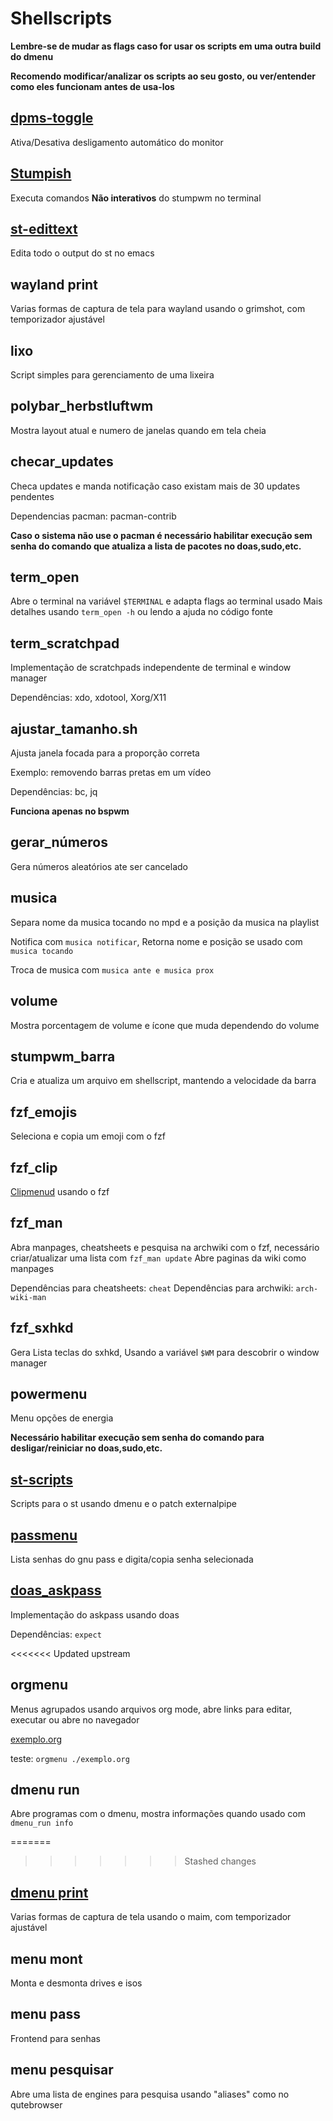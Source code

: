 # Shellscripts

**Lembre-se de mudar as flags caso for usar os scripts em uma outra build do dmenu**

**Recomendo modificar/analizar os scripts ao seu gosto, ou ver/entender como eles funcionam antes de usa-los**

## [dpms-toggle](https://github.com/ramLlama/scripts/blob/master/dpms-toggle.sh)

Ativa/Desativa desligamento automático do monitor

## [Stumpish](https://github.com/stumpwm/stumpwm-contrib/blob/master/util/stumpish/stumpish)

Executa comandos **Não interativos** do stumpwm no terminal

## [st-edittext](https://st.suckless.org/patches/externalpipe/editscreen.sh)

Edita todo o output do st no emacs

## wayland print

Varias formas de captura de tela para wayland usando o grimshot, com temporizador ajustável

## lixo

Script simples para gerenciamento de uma lixeira

## polybar_herbstluftwm

Mostra layout atual e numero de janelas quando em tela cheia

## checar_updates

Checa updates e manda notificação caso existam mais de 30 updates pendentes

Dependencias pacman: pacman-contrib

**Caso o sistema não use o pacman é necessário habilitar execução sem senha do comando que atualiza a lista de pacotes no doas,sudo,etc.**

## term_open

Abre o terminal na variável `$TERMINAL` e adapta flags ao terminal usado
Mais detalhes usando `term_open -h` ou lendo a ajuda no código fonte

## term_scratchpad

Implementação de scratchpads independente de terminal e window manager

Dependências: xdo, xdotool, Xorg/X11

## ajustar_tamanho.sh

Ajusta janela focada para a proporção correta

Exemplo: removendo barras pretas em um vídeo

Dependências: bc, jq

**Funciona apenas no bspwm**

## gerar_números

Gera números aleatórios ate ser cancelado

## musica

Separa nome da musica tocando no mpd e a posição da musica na playlist

Notifica com `musica notificar`, Retorna nome e posição se usado com `musica tocando`

Troca de musica com `musica ante e musica prox`

## volume

Mostra porcentagem de volume e ícone que muda dependendo do volume

## stumpwm_barra

Cria e atualiza um arquivo em shellscript, mantendo a velocidade da barra

## fzf_emojis

Seleciona e copia um emoji com o fzf

## fzf_clip

[Clipmenud](https://github.com/cdown/clipmenu) usando o fzf

## fzf_man

Abra manpages, cheatsheets e pesquisa na archwiki com o fzf, necessário criar/atualizar uma lista com `fzf_man update`
Abre paginas da wiki como manpages

Dependências para cheatsheets: `cheat`
Dependências para archwiki: `arch-wiki-man`

## fzf_sxhkd

Gera Lista teclas do sxhkd, Usando a variável `$WM` para descobrir o window manager

## powermenu

Menu opções de energia

**Necessário habilitar execução sem senha do comando para desligar/reiniciar no doas,sudo,etc.**

## [st-scripts](https://st.suckless.org/patches/externalpipe/)

Scripts para o st usando dmenu e o patch externalpipe

## [passmenu](https://www.passwordstore.org/)

Lista senhas do gnu pass e digita/copia senha selecionada

## [doas_askpass](https://noxz.tech/articles/askpass_implementation_for_doas/)

Implementação do askpass usando doas

Dependências: `expect`

<<<<<<< Updated upstream
## orgmenu

Menus agrupados usando arquivos org mode, abre links para editar, executar ou abre no navegador

[exemplo.org](https://raw.githubusercontent.com/LucasTavaresA/shellscripts/main/exemplo.org)

teste: `orgmenu ./exemplo.org`

## dmenu run

Abre programas com o dmenu, mostra informações quando usado com `dmenu_run info`

=======
>>>>>>> Stashed changes
## [dmenu print](https://github.com/LukeSmithxyz/voidrice/blob/master/.local/bin/maimpick)

Varias formas de captura de tela usando o maim, com temporizador ajustável

## menu mont

Monta e desmonta drives e isos

## menu pass

Frontend para senhas

## menu pesquisar

Abre uma lista de engines para pesquisa usando "aliases" como no qutebrowser
